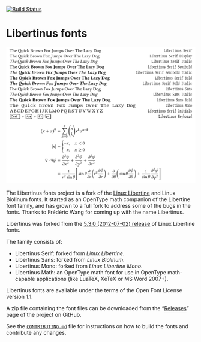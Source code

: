 [![Build Status](https://travis-ci.org/alif-type/libertinus.svg?branch=master)](https://travis-ci.org/alif-type/libertinus)

Libertinus fonts
================

![Sample of Libertinus fonts](documentation/preview.svg)

The Libertinus fonts project is a fork of the [Linux Libertine][1] and Linux
Biolinum fonts.  It started as an OpenType math companion of the Libertine font
family, and has grown to a full fork to address some of the bugs in the fonts.
Thanks to Frédéric Wang for coming up with the name Libertinus.

Libertinus was forked from the [5.3.0 (2012-07-02) release][2] of Linux
Libertine fonts.

The family consists of:

* Libertinus Serif: forked from *Linux Libertine*.
* Libertinus Sans: forked from *Linux Biolinum*.
* Libertinus Mono: forked from *Linux Libertine Mono*.
* Libertinus Math: an OpenType math font for use in OpenType math-capable
  applications (like LuaTeX, XeTeX or MS Word 2007+).

Libertinus fonts are available under the terms of the Open Font License version
1.1.

A zip file containing the font files can be downloaded from the “[Releases][3]”
page of the project on GitHub.

See the [`CONTRIBUTING.md`](CONTRIBUTING.md) file
for instructions on how to build the fonts and contribute any changes.

[1]: https://en.wikipedia.org/wiki/Linux_Libertine
[2]: https://sourceforge.net/projects/linuxlibertine/files/linuxlibertine/
[3]: https://github.com/alif-type/libertinus/releases
